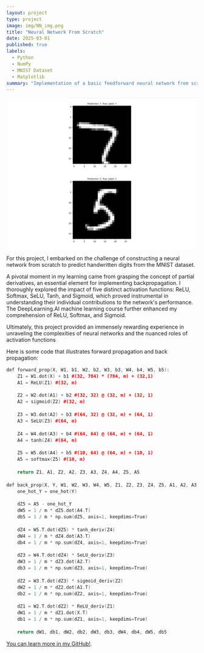```yaml
---
layout: project
type: project
image: img/NN_img.png
title: "Neural Network From Scratch"
date: 2025-03-01
published: true
labels:
  - Python
  - NumPy
  - MNIST Dataset
  - Matplotlib
summary: "Implementation of a basic feedforward neural network from scratch using Python and the NumPy library."
---
```


<img class="img-fluid" src="../img/NN_img.png">

For this project, I embarked on the challenge of constructing a neural network from scratch to predict handwritten digits from the MNIST dataset. 

A pivotal moment in my learning came from grasping the concept of partial derivatives, an essential element for implementing backpropagation. I thoroughly explored the impact of five distinct activation functions: ReLU, Softmax, SeLU, Tanh, and Sigmoid, which proved instrumental in understanding their individual contributions to the network's performance. The DeepLearning.AI machine learning course further enhanced my comprehension of ReLU, Softmax, and Sigmoid. 

Ultimately, this project provided an immensely rewarding experience in unraveling the complexities of neural networks and the nuanced roles of activation functions

Here is some code that illustrates forward propagation and back propagation:

```cpp
def forward_prop(X, W1, b1, W2, b2, W3, b3, W4, b4, W5, b5):
    Z1 = W1.dot(X) + b1 #(32, 784) * (784, m) + (32,1)
    A1 = ReLU(Z1) #(32, m) 
    
    Z2 = W2.dot(A1) + b2 #(32, 32) @ (32, m) + (32, 1)
    A2 = sigmoid(Z2) #(32, m)
    
    Z3 = W3.dot(A2) + b3 #(64, 32) @ (32, m) + (64, 1)
    A3 = SeLU(Z3) #(64, m)
    
    Z4 = W4.dot(A3) + b4 #(64, 64) @ (64, m) + (64, 1)
    A4 = tanh(Z4) #(64, m)
    
    Z5 = W5.dot(A4) + b5 #(10, 64) @ (64, m) + (10, 1)
    A5 = softmax(Z5) #(10, m)
    
    return Z1, A1, Z2, A2, Z3, A3, Z4, A4, Z5, A5

def back_prop(X, Y, W1, W2, W3, W4, W5, Z1, Z2, Z3, Z4, Z5, A1, A2, A3, A4, A5):
    one_hot_Y = one_hot(Y)
    
    dZ5 = A5 - one_hot_Y
    dW5 = 1 / m * dZ5.dot(A4.T)
    db5 = 1 / m * np.sum(dZ5, axis=1, keepdims=True)
    
    dZ4 = W5.T.dot(dZ5) * tanh_deriv(Z4)
    dW4 = 1 / m * dZ4.dot(A3.T)
    db4 = 1 / m * np.sum(dZ4, axis=1, keepdims=True)

    dZ3 = W4.T.dot(dZ4) * SeLU_deriv(Z3)
    dW3 = 1 / m * dZ3.dot(A2.T)
    db3 = 1 / m * np.sum(dZ3, axis=1, keepdims=True)

    dZ2 = W3.T.dot(dZ3) * sigmoid_deriv(Z2)
    dW2 = 1 / m * dZ2.dot(A1.T)
    db2 = 1 / m * np.sum(dZ2, axis=1, keepdims=True)
    
    dZ1 = W2.T.dot(dZ2) * ReLU_deriv(Z1)
    dW1 = 1 / m * dZ1.dot(X.T)
    db1 = 1 / m * np.sum(dZ1, axis=1, keepdims=True)

    return dW1, db1, dW2, db2, dW3, db3, dW4, db4, dW5, db5
```

[You can learn more in my GitHub!](https://github.com/KantaS12/NN_Scratch).
